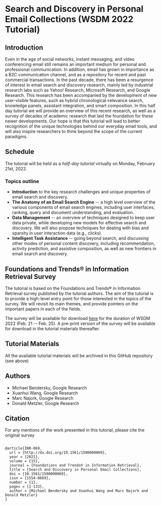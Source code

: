 # Search and Discovery in Personal Email Collections (WSDM 2022 Tutorial)

## Introduction
Even in the age of social networks, instant messaging, and video conferencing email still remains an important medium for personal and professional communication. In addition, email has grown in importance as a B2C communication channel, and as a repository for recent and past commercial transactions. In the past decade, there has been a resurgence of interest in email search and discovery research, mainly led by industrial research labs such as Yahoo! Research, Microsoft Research, and Google Research. This research has been accompanied by the development of new user-visible features, such as hybrid chronological-relevance search, knowledge panels, assistant integration, and smart composition. In this half day tutorial we will provide an overview of this recent research, as well as a survey of decades of academic research that laid the foundation for these newer developments. Our hope is that this tutorial will lead to better recognition of the unique technologies behind our everyday email tools, and will also inspire researchers to think beyond the scope of the current paradigms.

## Schedule
The tutorial will be held as a _half-day tutorial_ virtually on Monday, February 21st, 2022.

### Topics outline
*  **Introduction** to the key research challenges and unique properties of email search and discovery.
*  **The Anatomy of an Email Search Engine** -- a high level overview of the various components of email search engines, including user interfaces, ranking, query and document understanding, and evaluation.
*  **Data Management** -- an overview of techniques designed to keep user data private, while developing new models for effective search and discovery. We will also propose techniques for dealing with bias and sparsity in user interaction data (e.g., clicks).
*  **Intelligent Task Assistance** -- going beyond search, and discussing other modes of personal content discovery, including recommendation, activity prediction, and assistive composition, as well as new frontiers in email search and discovery.

## Foundations and Trends® in Information Retrieval Survey
The tutorial is based on the Foundations and Trends® in Information Retrieval survey published by the tutorial authors. The aim of the tutorial is to provide a high-level entry point for those interested in the topics of the survey. We will revisit its main themes, and provide pointers on the important papers in each of the fields.

The survey will be available for download [here](http://dx.doi.org/10.1561/1500000069) for the duration of WSDM 2022 (Feb. 21 -- Feb. 25). A pre-print version of the survey will be available for download in the tutorial materials thereafter.

## Tutorial Materials
All the available tutorial materials will be archived in this GitHub repository (see above)

## Authors
* Michael Bendersky, Google Research
* Xuanhui Wang, Google Research
* Marc Najork, Google Research
* Donald Metzler, Google Research

## Citation
For any mentions of the work presented in this tutorial, please cite the original survey

<pre><code>
@article{INR-069,
  url = {http://dx.doi.org/10.1561/1500000069},
  year = {2021},
  volume = {15},
  journal = {Foundations and Trends® in Information Retrieval},
  title = {Search and Discovery in Personal Email Collections},
  doi = {10.1561/1500000069},
  issn = {1554-0669},
  number = {1},
  pages = {1-133},
  author = {Michael Bendersky and Xuanhui Wang and Marc Najork and Donald Metzler}
}
</pre></code>
